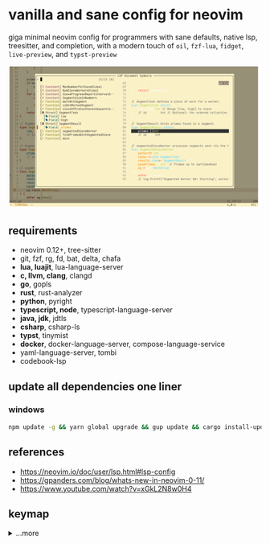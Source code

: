 # vanilla and sane config for neovim

giga minimal neovim config for programmers with sane defaults, native lsp, treesitter, and completion, with a modern touch of `oil`, `fzf-lua`, `fidget`, `live-preview`, and `typst-preview`

![preview](./preview.png)

## requirements

- neovim 0.12+, tree-sitter
- git, fzf, rg, fd, bat, delta, chafa
- **lua, luajit**, lua-language-server
- **c, llvm, clang**, clangd
- **go**, gopls
- **rust**, rust-analyzer
- **python**, pyright
- **typescript, node**, typescript-language-server
- **java, jdk**, jdtls
- **csharp**, csharp-ls
- **typst**, tinymist
- **docker**, docker-language-server, compose-language-service
- yaml-language-server, tombi
- codebook-lsp

## update all dependencies one liner

### windows

```bash
npm update -g && yarn global upgrade && gup update && cargo install-update -a && scoop update -a && winget upgrade --all -u
```

## references

- <https://neovim.io/doc/user/lsp.html#lsp-config>
- <https://gpanders.com/blog/whats-new-in-neovim-0-11/>
- <https://www.youtube.com/watch?v=xGkL2N8w0H4>

## keymap

<details>
    <summary>...more</summary>

`<leader>` key is set to `Space`.

### General & Custom Keybinds

These are top-level custom mappings for various actions within Neovim.

| Mode | Keybinding | Action |
| :--- | :--- | :--- |
| Normal | `-` | Opens the parent directory in `oil.nvim`. |
| Normal | `<leader>q` | Quits current window (e.g. quickfix window). |
| Normal | `<leader>x` | Save and source. |
| Normal | `<leader>pt` | Toggles the `typst-preview` external browser tab for `typst`. |
| Normal | `<leader>ps` | Start the `live-preview` live server for `markdown`, `svg`, `html`, etc. |
| Normal | `<leader>pc` | Close the `live-preview` live server |
| Normal | `<leader>u` | Triggers an update for installed packages. |
| Normal | `[<Space>` | Adds an empty line above the cursor. |
| Normal | `]<Space>` | Adds an empty line below the cursor. |

### List & Buffer Navigation

These keymaps help navigate through various Vim lists like quickfix, buffers, and more.

| Mode | Keybinding | Action |
| :--- | :--- | :--- |
| **Quickfix List** | | |
| Normal | `[q` / `]q` | Navigate previous/next in the quickfix list. |
| Normal | `[Q` / `]Q` | Jump to the first/last entry in the quickfix list. |
| Normal | `[CTRL-Q` / `]CTRL-Q`| Navigate previous/next in the quickfix list. |
| **Location List** | | |
| Normal | `[l` / `]l` | Navigate previous/next in the location list. |
| Normal | `[L` / `]L` | Jump to the first/last entry in the location list. |
| Normal | `[CTRL-L` / `]CTRL-L`| Navigate previous/next in the location list. |
| **Other Lists** | | |
| Normal | `[b` / `]b` | Navigate to the previous/next buffer. |
| Normal | `[B` / `]B` | Jump to the first/last buffer. |
| Normal | `[a` / `]a` | Navigate the argument list. |
| Normal | `[t` / `]t` | Navigate the tag matchlist. |

### Language Server Protocol (LSP) & Diagnostics

This table combines the default LSP keybindings with custom mappings for a complete overview of language-aware features.

| Mode | Keybinding | Action |
| :--- | :--- | :--- |
| Normal | `<leader>b` | Formats the current buffer. |
| Insert | `<C-Space>` | Manually triggers completion suggestions. |
| Normal | `grn` | Rename the symbol under the cursor. |
| Normal | `grr` | List references for the symbol under the cursor. |
| Normal | `gri` | Go to the implementation of the symbol. |
| Normal | `gO` | Show a table of contents (document symbols). |
| Normal, Visual | `gra` | Show available code actions. |
| Insert, Select | `CTRL-S` | Show signature help for the current function call. |
| Normal | `[d` | Move to the previous diagnostic in the buffer. |
| Normal | `]d` | Move to the next diagnostic in the buffer. |
| Normal | `[D` | Jump to the first diagnostic in the buffer. |
| Normal | `]D` | Jump to the last diagnostic in the buffer. |

### Oil.nvim (File Explorer)

The following are the **default** keybindings available when an `oil.nvim` buffer is active.

| Mode | Keybinding | Action |
| :--- | :--- | :--- |
| Normal | `<CR>` | Select and open the file or directory. |
| Normal | `<C-s>` | Open the selection in a vertical split. |
| Normal | `<C-h>` | Open the selection in a horizontal split. |
| Normal | `<C-t>` | Open the selection in a new tab. |
| Normal | `<C-p>` | Preview the file. |
| Normal | `<C-c>` | Close the oil buffer. |
| Normal | `<C-l>` | Refresh the directory listing. |
| Normal | `-` | Go to the parent directory. |
| Normal | `_` | Open a new oil buffer in the current working directory. |
| Normal | `` ` `` | Change Neovim's directory to the current oil directory. |
| Normal | `g?` | Show help for oil actions. |
| Normal | `gs` | Change the sorting method (by name, size, etc.). |
| Normal | `gx` | Open the selected file with its default external program. |
| Normal | `g.` | Toggle the visibility of hidden files. |
| Normal | `g\` | Toggle whether to move files to the system trash. |

### FZF-Lua Keybinds

have configured `fzf-lua` for searching files, git history, LSP features, and more.

| Mode | Keybinding | Action |
| :--- | :--- | :--- |
| **General** | | |
| Normal | `<leader>;` | Pick a file to live preview. |
| Normal | `<leader>e` | Global search across various sources. |
| Normal | `<leader>n` | Combined search (files, buffers, etc.). |
| Normal | `<leader>/` | Grep for a pattern in the current buffer. |
| Normal | `<leader>z` | Live grep across project. |
| Normal | `<leader>f` | Search for files by name. |
| Normal | `<leader>h` | Search help tags. |
| Normal | `<leader>k` | Search available keymaps. |
| Normal | `<leader>l` | Search the location list. |
| Normal | `<leader>m` | Search marks. |
| Normal | `<leader>t` | Search the quickfix list. |
| **Git** | | |
| Normal | `<leader>gf` | Search through Git files in the current repository. |
| Normal | `<leader>gs` | Show Git status. |
| Normal | `<leader>gd` | Show Git diff. |
| Normal | `<leader>gh` | Search through Git hunks. |
| Normal | `<leader>gc` | Search through Git commits. |
| Normal | `<leader>gl` | View Git blame for the current file. |
| Normal | `<leader>gb` | Search and switch between Git branches. |
| Normal | `<leader>gt` | Search Git tags. |
| Normal | `<leader>gk` | Search Git stash. |
| **LSP (via FZF)** | | |
| Normal | `<leader>\\` | General LSP finder. |
| Normal | `<leader>d` | Show diagnostics for the current document. |
| Normal | `<leader>'` | Show diagnostics for the entire workspace. |
| Normal | `<leader>,` | Find incoming calls for the symbol under the cursor. |
| Normal | `<leader>.` | Find outgoing calls for the symbol under the cursor. |
| Normal | `<leader>a` | List and execute LSP code actions. |
| Normal | `<leader>s` | Show symbols in the current document. |
| Normal | `<leader>w` | Live search for symbols across the workspace. |
| Normal | `<leader>r` | Find references to the symbol under the cursor. |
| Normal | `<leader>i` | Find implementations of the symbol under the cursor. |
| Normal | `<leader>o` | Go to the type definition of the symbol under the cursor. |
| Normal | `<leader>j` | Go to the definition of the symbol under the cursor. |
| Normal | `<leader>v` | Go to the declaration of the symbol under the cursor. |

</details>
